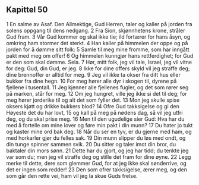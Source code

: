 ## Kapittel 50

1 En salme av Asaf. Den Allmektige, Gud Herren, taler og kaller på jorden fra solens oppgang til dens nedgang.
2 Fra Sion, skjønnhetens krone, stråler Gud fram.
3 Vår Gud kommer og skal ikke tie; ild fortærer for hans åsyn, og omkring ham stormer det sterkt.
4 Han kaller på himmelen der oppe og på jorden for å dømme sitt folk:
5 Samle til meg mine fromme, som har inngått pakt med meg om offer!
6 Og himmelen kunngjør hans rettferdighet; for Gud er den som skal dømme. Sela.
7 Hør, mitt folk, jeg vil tale, Israel, jeg vil vitne for deg: Gud, din Gud, er jeg.
8 Ikke for dine offers skyld vil jeg straffe deg; dine brennoffer er alltid for meg.
9 Jeg vil ikke ta okser fra ditt hus eller bukker fra dine hegn.
10 For meg hører alle dyr i skogen til, dyrene på fjellene i tusentall.
11 Jeg kjenner alle fjellenes fugler, og det som rører seg på marken, står for meg.
12 Om jeg hungret, ville jeg ikke si det til deg; for meg hører jorderike til og alt det som fyller det.
13 Mon jeg skulle spise oksers kjøtt og drikke bukkers blod?
14 Ofre Gud takksigelse og gi den Høyeste det du har lovt,
15 og kall på meg på nødens dag, så vil jeg utfri deg, og du skal prise meg.
16 Men til den ugudelige sier Gud: Hva har du med å fortelle om mine lover og føre min pakt i din munn?
17 Du hater jo tukt og kaster mine ord bak deg.
18 Når du ser en tyv, er du gjerne med ham, og med horkarler gjør du felles sak.
19 Din munn slipper du løs med ondt, og din tunge spinner sammen svik.
20 Du sitter og taler imot din bror, du baktaler din mors sønn.
21 Dette har du gjort, og jeg har tidd; du tenkte jeg var som du; men jeg vil straffe deg og stille det fram for dine øyne.
22 Legg merke til dette, dere som glemmer Gud, for at jeg ikke skal sønderrive, og det er ingen som redder!
23 Den som ofrer takksigelse, ærer meg, og den som går den rette vei, ham vil jeg la skue Guds frelse.
